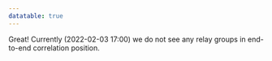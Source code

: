 ```yaml
---
datatable: true
---
```



Great! Currently (2022-02-03 17:00) we do not see any relay groups
in end-to-end correlation position.
